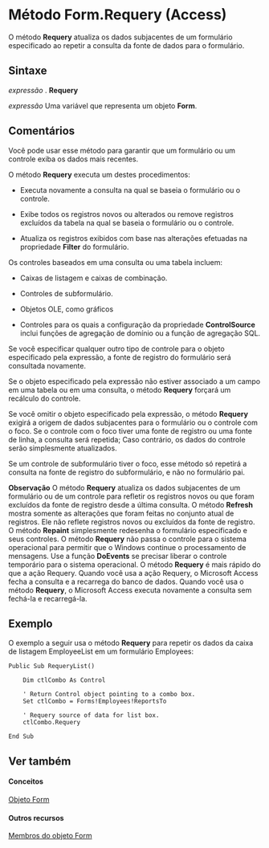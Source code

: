 
# Método Form.Requery (Access)

O método  **Requery** atualiza os dados subjacentes de um formulário especificado ao repetir a consulta da fonte de dados para o formulário.
 


## Sintaxe

 *expressão*  . **Requery**
 

 
 *expressão*  Uma variável que representa um objeto **Form**.
 

 

## Comentários

Você pode usar esse método para garantir que um formulário ou um controle exiba os dados mais recentes.
 

 
O método  **Requery** executa um destes procedimentos:
 

 

- Executa novamente a consulta na qual se baseia o formulário ou o controle.
    
 
- Exibe todos os registros novos ou alterados ou remove registros excluídos da tabela na qual se baseia o formulário ou o controle.
    
 
- Atualiza os registros exibidos com base nas alterações efetuadas na propriedade  **Filter** do formulário.
    
 
Os controles baseados em uma consulta ou uma tabela incluem:
 

 

- Caixas de listagem e caixas de combinação.
    
 
- Controles de subformulário.
    
 
- Objetos OLE, como gráficos
    
 
- Controles para os quais a configuração da propriedade  **ControlSource** inclui funções de agregação de domínio ou a função de agregação SQL.
    
 
Se você especificar qualquer outro tipo de controle para o objeto especificado pela expressão, a fonte de registro do formulário será consultada novamente.
 

 
Se o objeto especificado pela expressão não estiver associado a um campo em uma tabela ou em uma consulta, o método  **Requery** forçará um recálculo do controle.
 

 
Se você omitir o objeto especificado pela expressão, o método  **Requery** exigirá a origem de dados subjacentes para o formulário ou o controle com o foco. Se o controle com o foco tiver uma fonte de registro ou uma fonte de linha, a consulta será repetida; Caso contrário, os dados do controle serão simplesmente atualizados.
 

 
Se um controle de subformulário tiver o foco, esse método só repetirá a consulta na fonte de registro do subformulário, e não no formulário pai.
 

 

 **Observação**   O método **Requery** atualiza os dados subjacentes de um formulário ou de um controle para refletir os registros novos ou que foram excluídos da fonte de registro desde a última consulta. O método **Refresh** mostra somente as alterações que foram feitas no conjunto atual de registros. Ele não reflete registros novos ou excluídos da fonte de registro. O método **Repaint** simplesmente redesenha o formulário especificado e seus controles. O método **Requery** não passa o controle para o sistema operacional para permitir que o Windows continue o processamento de mensagens. Use a função **DoEvents** se precisar liberar o controle temporário para o sistema operacional. O método **Requery** é mais rápido do que a ação Requery. Quando você usa a ação Requery, o Microsoft Access fecha a consulta e a recarrega do banco de dados. Quando você usa o método **Requery**, o Microsoft Access executa novamente a consulta sem fechá-la e recarregá-la.
 


## Exemplo

O exemplo a seguir usa o método  **Requery** para repetir os dados da caixa de listagem EmployeeList em um formulário Employees:
 

 

```
Public Sub RequeryList() 
 
    Dim ctlCombo As Control 
 
    ' Return Control object pointing to a combo box. 
    Set ctlCombo = Forms!Employees!ReportsTo 
 
    ' Requery source of data for list box. 
    ctlCombo.Requery 
 
End Sub 

```


## Ver também


#### Conceitos


 
 [Objeto Form](72ef9219-142b-b690-b696-3eba9a5d4522.md)
#### Outros recursos


 
 [Membros do objeto Form](e1976b58-28ca-8f76-cdf3-6732cb06ce6c.md)